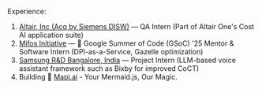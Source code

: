 Experience:
1. [Altair, Inc (Acq by Siemens DISW)](https://altair.com/) — QA Intern (Part of Altair One's Cost AI application suite)
2. [Mifos Initiative](https://products.mifos.org/mifos-gazelle/) — 🔆 Google Summer of Code (GSoC) '25 Mentor & Software Intern (DPI-as-a-Service, Gazelle optimization)
3. [Samsung R&D Bangalore, India](https://research.samsung.com/sri-b) — Project Intern (LLM-based voice assistant framework such as Bixby for improved CoCT)
4. Building 🦄 [Mapi.ai](https://mapiai.netlify.app/) - Your Mermaid.js, Our Magic.
